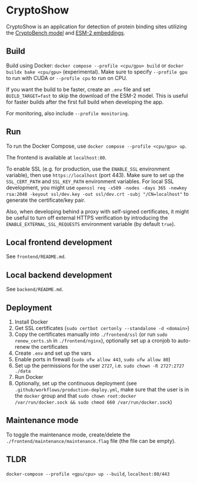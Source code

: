# CryptoShow

CryptoShow is an application for detection of protein binding sites utilizing the [CryptoBench model](https://github.com/skrhakv/TinyCryptobench) and [ESM-2 embeddings](https://github.com/facebookresearch/esm).

## Build

Build using Docker: `docker compose --profile <cpu/gpu> build` or `docker buildx bake <cpu/gpu>` (experimental). Make sure to specify `--profile gpu` to run with CUDA or `--profile cpu` to run on CPU.

If you want the build to be faster, create an `.env` file and set `BUILD_TARGET=fast` to skip the download of the ESM-2 model. This is useful for faster builds after the first full build when developing the app.

For monitoring, also include `--profile monitoring`.

## Run 

To run the Docker Compose, use  `docker compose --profile <cpu/gpu> up`.

The frontend is available at `localhost:80`. 

To enable SSL (e.g. for production, use the `ENABLE_SSL` environment variable), then use `https://localhost` (port 443). Make sure to set up the `SSL_CERT_PATH` and `SSL_KEY_PATH` environment variables. For local SSL development, you might use `openssl req -x509 -nodes -days 365 -newkey rsa:2048 -keyout ssl/dev.key -out ssl/dev.crt -subj "/CN=localhost"` to generate the certificate/key pair.

Also, when developing behind a proxy with self-signed certificates, it might be useful to turn off external HTTPS verification by introducing the `ENABLE_EXTERNAL_SSL_REQUESTS` environment variable (by default `true`).

## Local frontend development

See `frontend/README.md`.

## Local backend development

See `backend/README.md`.

## Deployment

1. Install Docker
2. Get SSL certificates (`sudo certbot certonly --standalone -d <domain>`)
3. Copy the certificates manually into `./frontend/ssl` (or run `sudo renew_certs.sh` in `./frontend/nginx`), optionally set up a cronjob to auto-renew the certificates
4. Create `.env` and set up the vars
5. Enable ports in firewall (`sudo ufw allow 443`, `sudo ufw allow 80`)
6. Set up the permissions for the user `2727`, i.e. `sudo chown -R 2727:2727 ./data`
7. Run Docker
8. Optionally, set up the continuous deployment (see `.github/workflows/production-deploy.yml`, make sure that the user is in the `docker` group and that `sudo chown root:docker /var/run/docker.sock && sudo chmod 660 /var/run/docker.sock`)

## Maintenance mode

To toggle the maintenance mode, create/delete the `./frontend/maintenance/maintenance.flag` file (the file can be empty).

## TLDR

`docker-compose --profile <gpu/cpu> up --build`, `localhost:80/443`
